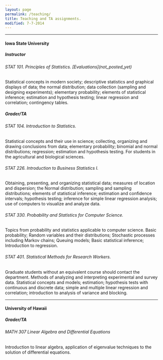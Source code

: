 ```yaml
---
layout: page
permalink: /teaching/
title: Teaching and TA assignments.
modified: 7-7-2014
---
```


<hr>

#### Iowa State University
<h5>Instructor</h5>
<h6>STAT 101. Principles of Statistics. [Evaluations](not_posted_yet)</h6>
Statistical concepts in modern society; descriptive statistics and graphical displays of data; the normal distribution; data collection (sampling and designing experiments); elementary probability; elements of statistical inference; estimation and hypothesis testing; linear regression and correlation; contingency tables.

<h5> Grader/TA </h5>
<h6> STAT 104. Introduction to Statistics. </h6>
Statistical concepts and their use in science; collecting, organizing and drawing conclusions from data; elementary probability; binomial and normal distributions; regression; estimation and hypothesis testing. For students in the agricultural and biological sciences. 

<h6> STAT 226. Introduction to Business Statistics I. </h6>
Obtaining, presenting, and organizing statistical data; measures of location and dispersion; the Normal distribution; sampling and sampling distributions; elements of statistical inference; estimation and confidence intervals; hypothesis testing; inference for simple linear regression analysis; use of computers to visualize and analyze data. 

<h6> STAT 330. Probability and Statistics for Computer Science. </h6>
Topics from probability and statistics applicable to computer science. Basic probability; Random variables and their distributions; Stochastic processes including Markov chains; Queuing models; Basic statistical inference; Introduction to regression.

<h6> STAT 401. Statistical Methods for Research Workers. </h6>
Graduate students without an equivalent course should contact the department. Methods of analyzing and interpreting experimental and survey data. Statistical concepts and models; estimation; hypothesis tests with continuous and discrete data; simple and multiple linear regression and correlation; introduction to analysis of variance and blocking.

<hr>

#### University of Hawaii
<h5> Grader/TA </h5>
<h6> MATH 307 Linear Algebra and Differential Equations </h6>
Introduction to linear algebra, application of eigenvalue techniques to the solution of differential equations.
